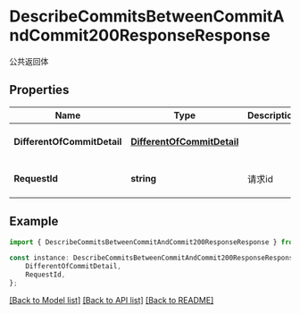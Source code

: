 # DescribeCommitsBetweenCommitAndCommit200ResponseResponse

公共返回体

## Properties

Name | Type | Description | Notes
------------ | ------------- | ------------- | -------------
**DifferentOfCommitDetail** | [**DifferentOfCommitDetail**](DifferentOfCommitDetail.md) |  | [optional] [default to undefined]
**RequestId** | **string** | 请求id | [optional] [default to 'xxxxx']

## Example

```typescript
import { DescribeCommitsBetweenCommitAndCommit200ResponseResponse } from './api';

const instance: DescribeCommitsBetweenCommitAndCommit200ResponseResponse = {
    DifferentOfCommitDetail,
    RequestId,
};
```

[[Back to Model list]](../README.md#documentation-for-models) [[Back to API list]](../README.md#documentation-for-api-endpoints) [[Back to README]](../README.md)
